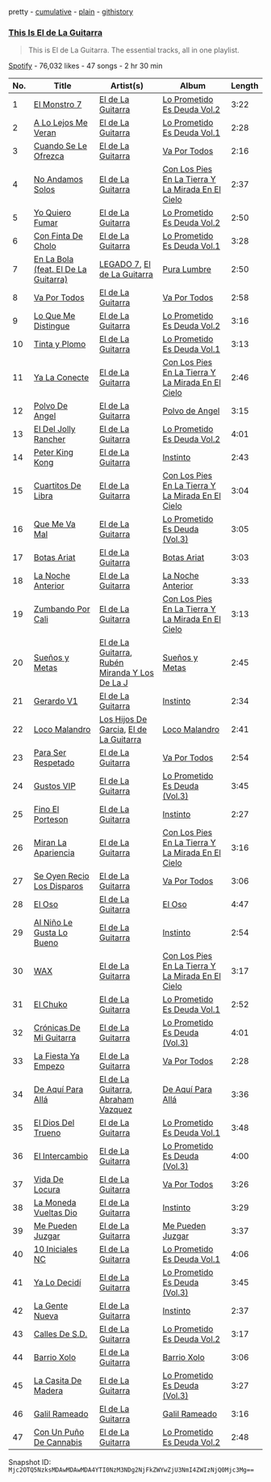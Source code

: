 pretty - [cumulative](/playlists/cumulative/37i9dQZF1DZ06evO0oey9L.md) - [plain](/playlists/plain/37i9dQZF1DZ06evO0oey9L) - [githistory](https://github.githistory.xyz/mackorone/spotify-playlist-archive/blob/main/playlists/plain/37i9dQZF1DZ06evO0oey9L)

### [This Is El de La Guitarra](https://open.spotify.com/playlist/37i9dQZF1DZ06evO0oey9L)

> This is El de La Guitarra\. The essential tracks, all in one playlist.

[Spotify](https://open.spotify.com/user/spotify) - 76,032 likes - 47 songs - 2 hr 30 min

| No. | Title | Artist(s) | Album | Length |
|---|---|---|---|---|
| 1 | [El Monstro 7](https://open.spotify.com/track/21jEIOf3pXF1EOb9n0vZJf) | [El de La Guitarra](https://open.spotify.com/artist/0LIyZkH7LLbsA9T4YwUnEk) | [Lo Prometido Es Deuda Vol.2](https://open.spotify.com/album/4lPJVD5JmytPu0jnJAU7PS) | 3:22 |
| 2 | [A Lo Lejos Me Veran](https://open.spotify.com/track/3VHtIuKm8MvOTo81Usu2f5) | [El de La Guitarra](https://open.spotify.com/artist/0LIyZkH7LLbsA9T4YwUnEk) | [Lo Prometido Es Deuda Vol.1](https://open.spotify.com/album/61sqe6L00SzLzj1yz30Mr5) | 2:28 |
| 3 | [Cuando Se Le Ofrezca](https://open.spotify.com/track/7BynlyGJKOxSq7t99jatxz) | [El de La Guitarra](https://open.spotify.com/artist/0LIyZkH7LLbsA9T4YwUnEk) | [Va Por Todos](https://open.spotify.com/album/5Yzvp7ml8IarfxxghAB4BA) | 2:16 |
| 4 | [No Andamos Solos](https://open.spotify.com/track/0RFLlf7uUUUCgDUT6sJsBQ) | [El de La Guitarra](https://open.spotify.com/artist/0LIyZkH7LLbsA9T4YwUnEk) | [Con Los Pies En La Tierra Y La Mirada En El Cielo](https://open.spotify.com/album/2DE5r32KUueRrOKkeGXQ1T) | 2:37 |
| 5 | [Yo Quiero Fumar](https://open.spotify.com/track/54R1JRL65L0LarHmgdMqay) | [El de La Guitarra](https://open.spotify.com/artist/0LIyZkH7LLbsA9T4YwUnEk) | [Lo Prometido Es Deuda Vol.2](https://open.spotify.com/album/4lPJVD5JmytPu0jnJAU7PS) | 2:50 |
| 6 | [Con Finta De Cholo](https://open.spotify.com/track/5QAY068s3fGLRQm8Re0nKy) | [El de La Guitarra](https://open.spotify.com/artist/0LIyZkH7LLbsA9T4YwUnEk) | [Lo Prometido Es Deuda Vol.1](https://open.spotify.com/album/61sqe6L00SzLzj1yz30Mr5) | 3:28 |
| 7 | [En La Bola \(feat\. El De La Guitarra\)](https://open.spotify.com/track/1MKSWLFVyxgdLKE8YUby50) | [LEGADO 7](https://open.spotify.com/artist/7yCGrS6Xh3UngvY6Ad5sMJ), [El de La Guitarra](https://open.spotify.com/artist/0LIyZkH7LLbsA9T4YwUnEk) | [Pura Lumbre](https://open.spotify.com/album/5kyGKlaPLJ3SQB8KfZCcbz) | 2:50 |
| 8 | [Va Por Todos](https://open.spotify.com/track/4u0L6n0eSV5gTBvAYglqTB) | [El de La Guitarra](https://open.spotify.com/artist/0LIyZkH7LLbsA9T4YwUnEk) | [Va Por Todos](https://open.spotify.com/album/5Yzvp7ml8IarfxxghAB4BA) | 2:58 |
| 9 | [Lo Que Me Distingue](https://open.spotify.com/track/2evqVdCxI2wKa5G0fjnEgB) | [El de La Guitarra](https://open.spotify.com/artist/0LIyZkH7LLbsA9T4YwUnEk) | [Lo Prometido Es Deuda Vol.2](https://open.spotify.com/album/4lPJVD5JmytPu0jnJAU7PS) | 3:16 |
| 10 | [Tinta y Plomo](https://open.spotify.com/track/1CJoATnCszv00FT1CEnLPx) | [El de La Guitarra](https://open.spotify.com/artist/0LIyZkH7LLbsA9T4YwUnEk) | [Lo Prometido Es Deuda Vol.1](https://open.spotify.com/album/61sqe6L00SzLzj1yz30Mr5) | 3:13 |
| 11 | [Ya La Conecte](https://open.spotify.com/track/24WJmf2sL7u9iyeuGHV6Vy) | [El de La Guitarra](https://open.spotify.com/artist/0LIyZkH7LLbsA9T4YwUnEk) | [Con Los Pies En La Tierra Y La Mirada En El Cielo](https://open.spotify.com/album/2DE5r32KUueRrOKkeGXQ1T) | 2:46 |
| 12 | [Polvo De Angel](https://open.spotify.com/track/0AprGMXtG62kJk1gMwnk4Q) | [El de La Guitarra](https://open.spotify.com/artist/0LIyZkH7LLbsA9T4YwUnEk) | [Polvo de Angel](https://open.spotify.com/album/0oFAjjQ2LwtJuO17g9YEvM) | 3:15 |
| 13 | [El Del Jolly Rancher](https://open.spotify.com/track/6x8tNMBrOiFAvA2WoqYKgU) | [El de La Guitarra](https://open.spotify.com/artist/0LIyZkH7LLbsA9T4YwUnEk) | [Lo Prometido Es Deuda Vol.2](https://open.spotify.com/album/4lPJVD5JmytPu0jnJAU7PS) | 4:01 |
| 14 | [Peter King Kong](https://open.spotify.com/track/3gv9PZLhs2c87MEcy6zOfu) | [El de La Guitarra](https://open.spotify.com/artist/0LIyZkH7LLbsA9T4YwUnEk) | [Instinto](https://open.spotify.com/album/47wc9jfJLLeaWQUPzKVFk1) | 2:43 |
| 15 | [Cuartitos De Libra](https://open.spotify.com/track/0rewTyKwnWKLcHKbt1XM42) | [El de La Guitarra](https://open.spotify.com/artist/0LIyZkH7LLbsA9T4YwUnEk) | [Con Los Pies En La Tierra Y La Mirada En El Cielo](https://open.spotify.com/album/2DE5r32KUueRrOKkeGXQ1T) | 3:04 |
| 16 | [Que Me Va Mal](https://open.spotify.com/track/0fvu7lFdHrY4JTENYgSeoK) | [El de La Guitarra](https://open.spotify.com/artist/0LIyZkH7LLbsA9T4YwUnEk) | [Lo Prometido Es Deuda \(Vol.3\)](https://open.spotify.com/album/4MBxCRPECSq8s18CjO6feM) | 3:05 |
| 17 | [Botas Ariat](https://open.spotify.com/track/1uSKLuMMqy48AFI7dFOiIA) | [El de La Guitarra](https://open.spotify.com/artist/0LIyZkH7LLbsA9T4YwUnEk) | [Botas Ariat](https://open.spotify.com/album/4u3djr5WDq8rPzagF79rJF) | 3:03 |
| 18 | [La Noche Anterior](https://open.spotify.com/track/0eDNOhglSxYP2r4jelyE1a) | [El de La Guitarra](https://open.spotify.com/artist/0LIyZkH7LLbsA9T4YwUnEk) | [La Noche Anterior](https://open.spotify.com/album/1fz4sp1j66qf159oNik9zv) | 3:33 |
| 19 | [Zumbando Por Cali](https://open.spotify.com/track/0lVa6LbJNXui0L4zzxu8n6) | [El de La Guitarra](https://open.spotify.com/artist/0LIyZkH7LLbsA9T4YwUnEk) | [Con Los Pies En La Tierra Y La Mirada En El Cielo](https://open.spotify.com/album/2DE5r32KUueRrOKkeGXQ1T) | 3:13 |
| 20 | [Sueños y Metas](https://open.spotify.com/track/2IAz40IUjp8A2OdtOo9DUO) | [El de La Guitarra](https://open.spotify.com/artist/0LIyZkH7LLbsA9T4YwUnEk), [Rubén Miranda Y Los De La J](https://open.spotify.com/artist/4A6lttDRrPRN2lb5SvyI9t) | [Sueños y Metas](https://open.spotify.com/album/5xznQhaDmG3QocS1i5KfUE) | 2:45 |
| 21 | [Gerardo V1](https://open.spotify.com/track/3iFeFrtR3ubraz7cbKwzWX) | [El de La Guitarra](https://open.spotify.com/artist/0LIyZkH7LLbsA9T4YwUnEk) | [Instinto](https://open.spotify.com/album/47wc9jfJLLeaWQUPzKVFk1) | 2:34 |
| 22 | [Loco Malandro](https://open.spotify.com/track/0idKybdhXgh5O94UhJCufA) | [Los Hijos De Garcia](https://open.spotify.com/artist/3Aw1WaC6Xm8cOOppvXcnfa), [El de La Guitarra](https://open.spotify.com/artist/0LIyZkH7LLbsA9T4YwUnEk) | [Loco Malandro](https://open.spotify.com/album/5hnWuPTXV0JeAVWjqkdgZQ) | 2:41 |
| 23 | [Para Ser Respetado](https://open.spotify.com/track/3OtWHaaJVAQpEpaiUhWO4K) | [El de La Guitarra](https://open.spotify.com/artist/0LIyZkH7LLbsA9T4YwUnEk) | [Va Por Todos](https://open.spotify.com/album/5Yzvp7ml8IarfxxghAB4BA) | 2:54 |
| 24 | [Gustos VIP](https://open.spotify.com/track/7iRrVxEVK37m34vGEE8LfJ) | [El de La Guitarra](https://open.spotify.com/artist/0LIyZkH7LLbsA9T4YwUnEk) | [Lo Prometido Es Deuda \(Vol.3\)](https://open.spotify.com/album/4MBxCRPECSq8s18CjO6feM) | 3:45 |
| 25 | [Fino El Porteson](https://open.spotify.com/track/6QqbWrnaAFOKI9jv0nbAkf) | [El de La Guitarra](https://open.spotify.com/artist/0LIyZkH7LLbsA9T4YwUnEk) | [Instinto](https://open.spotify.com/album/47wc9jfJLLeaWQUPzKVFk1) | 2:27 |
| 26 | [Miran La Apariencia](https://open.spotify.com/track/3FhARguQQiWEunemrkl3Yh) | [El de La Guitarra](https://open.spotify.com/artist/0LIyZkH7LLbsA9T4YwUnEk) | [Con Los Pies En La Tierra Y La Mirada En El Cielo](https://open.spotify.com/album/2DE5r32KUueRrOKkeGXQ1T) | 3:16 |
| 27 | [Se Oyen Recio Los Disparos](https://open.spotify.com/track/6qqICh8gOle9spzdSru35F) | [El de La Guitarra](https://open.spotify.com/artist/0LIyZkH7LLbsA9T4YwUnEk) | [Va Por Todos](https://open.spotify.com/album/5Yzvp7ml8IarfxxghAB4BA) | 3:06 |
| 28 | [El Oso](https://open.spotify.com/track/3XkmnmWXsNw790uaFBexqb) | [El de La Guitarra](https://open.spotify.com/artist/0LIyZkH7LLbsA9T4YwUnEk) | [El Oso](https://open.spotify.com/album/3uh2JvWLCJ9qEbrYdhyNhf) | 4:47 |
| 29 | [Al Niño Le Gusta Lo Bueno](https://open.spotify.com/track/1c6ilYnCPdP1BiFN6qi0Dy) | [El de La Guitarra](https://open.spotify.com/artist/0LIyZkH7LLbsA9T4YwUnEk) | [Instinto](https://open.spotify.com/album/47wc9jfJLLeaWQUPzKVFk1) | 2:54 |
| 30 | [WAX](https://open.spotify.com/track/7utzGYXtCeiFOMTAWzU6BJ) | [El de La Guitarra](https://open.spotify.com/artist/0LIyZkH7LLbsA9T4YwUnEk) | [Con Los Pies En La Tierra Y La Mirada En El Cielo](https://open.spotify.com/album/2DE5r32KUueRrOKkeGXQ1T) | 3:17 |
| 31 | [El Chuko](https://open.spotify.com/track/5omrXpkdGMI539unfxFfRS) | [El de La Guitarra](https://open.spotify.com/artist/0LIyZkH7LLbsA9T4YwUnEk) | [Lo Prometido Es Deuda Vol.1](https://open.spotify.com/album/61sqe6L00SzLzj1yz30Mr5) | 2:52 |
| 32 | [Crónicas De Mi Guitarra](https://open.spotify.com/track/76ZaecbpNsMJdhoB0LkhJG) | [El de La Guitarra](https://open.spotify.com/artist/0LIyZkH7LLbsA9T4YwUnEk) | [Lo Prometido Es Deuda \(Vol.3\)](https://open.spotify.com/album/4MBxCRPECSq8s18CjO6feM) | 4:01 |
| 33 | [La Fiesta Ya Empezo](https://open.spotify.com/track/3m30n1vtmAZsLhONgZ1P5d) | [El de La Guitarra](https://open.spotify.com/artist/0LIyZkH7LLbsA9T4YwUnEk) | [Va Por Todos](https://open.spotify.com/album/5Yzvp7ml8IarfxxghAB4BA) | 2:28 |
| 34 | [De Aquí Para Allá](https://open.spotify.com/track/5e71bYvDvHQNHCWwqslKfV) | [El de La Guitarra](https://open.spotify.com/artist/0LIyZkH7LLbsA9T4YwUnEk), [Abraham Vazquez](https://open.spotify.com/artist/063Vp9es6lLAbFUDtIAkFD) | [De Aquí Para Allá](https://open.spotify.com/album/6GXtWhkWY6KQ7xBn3Ici8Q) | 3:36 |
| 35 | [El Dios Del Trueno](https://open.spotify.com/track/1SCdueIbk9GhV2PVMVKY32) | [El de La Guitarra](https://open.spotify.com/artist/0LIyZkH7LLbsA9T4YwUnEk) | [Lo Prometido Es Deuda Vol.1](https://open.spotify.com/album/61sqe6L00SzLzj1yz30Mr5) | 3:48 |
| 36 | [El Intercambio](https://open.spotify.com/track/0frsTsRmNDlPMy2Sjpowqu) | [El de La Guitarra](https://open.spotify.com/artist/0LIyZkH7LLbsA9T4YwUnEk) | [Lo Prometido Es Deuda \(Vol.3\)](https://open.spotify.com/album/4MBxCRPECSq8s18CjO6feM) | 4:00 |
| 37 | [Vida De Locura](https://open.spotify.com/track/72kmnOvZvpNfsIsbGQ6FGH) | [El de La Guitarra](https://open.spotify.com/artist/0LIyZkH7LLbsA9T4YwUnEk) | [Va Por Todos](https://open.spotify.com/album/5Yzvp7ml8IarfxxghAB4BA) | 3:26 |
| 38 | [La Moneda Vueltas Dio](https://open.spotify.com/track/7aMuodDbZvgLOPk3zRReqJ) | [El de La Guitarra](https://open.spotify.com/artist/0LIyZkH7LLbsA9T4YwUnEk) | [Instinto](https://open.spotify.com/album/47wc9jfJLLeaWQUPzKVFk1) | 3:29 |
| 39 | [Me Pueden Juzgar](https://open.spotify.com/track/1jtw4JaOsoFCWflmycd1fD) | [El de La Guitarra](https://open.spotify.com/artist/0LIyZkH7LLbsA9T4YwUnEk) | [Me Pueden Juzgar](https://open.spotify.com/album/3QDHcul1zZ2aZZQo860HMI) | 3:37 |
| 40 | [10 Iniciales NC](https://open.spotify.com/track/0Y0qqu5lwjtQFzDfYgODls) | [El de La Guitarra](https://open.spotify.com/artist/0LIyZkH7LLbsA9T4YwUnEk) | [Lo Prometido Es Deuda Vol.1](https://open.spotify.com/album/61sqe6L00SzLzj1yz30Mr5) | 4:06 |
| 41 | [Ya Lo Decidí](https://open.spotify.com/track/10374Hnq6WMRFsB6DgpbrJ) | [El de La Guitarra](https://open.spotify.com/artist/0LIyZkH7LLbsA9T4YwUnEk) | [Lo Prometido Es Deuda \(Vol.3\)](https://open.spotify.com/album/4MBxCRPECSq8s18CjO6feM) | 3:45 |
| 42 | [La Gente Nueva](https://open.spotify.com/track/5vyDbihMtrtyrKp6xUW8Gq) | [El de La Guitarra](https://open.spotify.com/artist/0LIyZkH7LLbsA9T4YwUnEk) | [Instinto](https://open.spotify.com/album/47wc9jfJLLeaWQUPzKVFk1) | 2:37 |
| 43 | [Calles De S.D.](https://open.spotify.com/track/7qjrn67d14U8XDsnwOL0Nr) | [El de La Guitarra](https://open.spotify.com/artist/0LIyZkH7LLbsA9T4YwUnEk) | [Lo Prometido Es Deuda Vol.2](https://open.spotify.com/album/4lPJVD5JmytPu0jnJAU7PS) | 3:17 |
| 44 | [Barrio Xolo](https://open.spotify.com/track/5yJPahX4wJlrRPH1agjvtH) | [El de La Guitarra](https://open.spotify.com/artist/0LIyZkH7LLbsA9T4YwUnEk) | [Barrio Xolo](https://open.spotify.com/album/2WdXJMn7Y4jlMM5tXPzt7j) | 3:06 |
| 45 | [La Casita De Madera](https://open.spotify.com/track/24VN5sgRu9hvIElo0lRzHx) | [El de La Guitarra](https://open.spotify.com/artist/0LIyZkH7LLbsA9T4YwUnEk) | [Lo Prometido Es Deuda \(Vol.3\)](https://open.spotify.com/album/4MBxCRPECSq8s18CjO6feM) | 3:27 |
| 46 | [Galil Rameado](https://open.spotify.com/track/7mTQYSdS2N4Fb9T2ieH7dl) | [El de La Guitarra](https://open.spotify.com/artist/0LIyZkH7LLbsA9T4YwUnEk) | [Galil Rameado](https://open.spotify.com/album/1QLEQpE84nhDO17QuAmyzT) | 3:16 |
| 47 | [Con Un Puño De Cannabis](https://open.spotify.com/track/38StyWZFxOVmZyciFwExOi) | [El de La Guitarra](https://open.spotify.com/artist/0LIyZkH7LLbsA9T4YwUnEk) | [Lo Prometido Es Deuda Vol.2](https://open.spotify.com/album/4lPJVD5JmytPu0jnJAU7PS) | 2:48 |

Snapshot ID: `Mjc2OTQ5NzksMDAwMDAwMDA4YTI0NzM3NDg2NjFkZWYwZjU3NmI4ZWIzNjQ0Mjc3Mg==`

